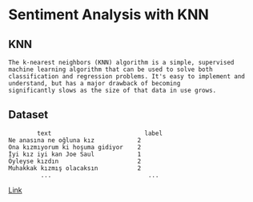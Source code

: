
# Sentiment Analysis with KNN
## KNN
```
The k-nearest neighbors (KNN) algorithm is a simple, supervised machine learning algorithm that can be used to solve both
classification and regression problems. It's easy to implement and understand, but has a major drawback of becoming 
significantly slows as the size of that data in use grows.

```
## Dataset
```
        text	                      label
Ne anasına ne oğluna kız	        2
Ona kızmıyorum ki hoşuma gidiyor	2
İyi kız iyi kan Joe Saul	        1
Öyleyse kızdın                  	2
Muhakkak kızmış olacaksın       	2
         ...                           ...
```

[Link](https://scikit-learn.org/stable/modules/generated/sklearn.neighbors.KNeighborsClassifier.html) 


